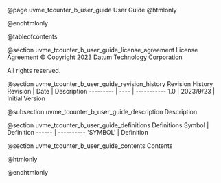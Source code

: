 @page uvme_tcounter_b_user_guide User Guide
@htmlonly
<div class="autonumbering">
@endhtmlonly


@tableofcontents


@section uvme_tcounter_b_user_guide_license_agreement License Agreement
© Copyright 2023 Datum Technology Corporation

All rights reserved.


@section uvme_tcounter_b_user_guide_revision_history Revision History
Revision  | Date | Description
--------- | ---- | -----------
1.0 | 2023/9/23 | Initial Version

@subsection uvme_tcounter_b_user_guide_description Description


@section uvme_tcounter_b_user_guide_definitions Definitions
Symbol | Definition
------ | ----------
 'SYMBOL' | Definition


@section uvme_tcounter_b_user_guide_contents Contents


@htmlonly
</div>
@endhtmlonly